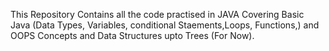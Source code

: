 This Repository Contains all the code practised in JAVA Covering Basic Java (Data Types, Variables, conditional Staements,Loops, Functions,) and OOPS Concepts and Data Structures upto Trees (For Now).
